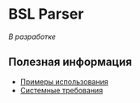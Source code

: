 # BSL Parser

*В разработке*

## Полезная информация 

- [Примеры использования](examples.md)
- [Системные требования](systemRequirements.md)
